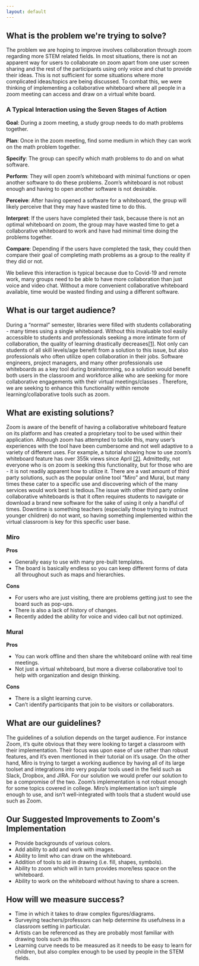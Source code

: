 ```yaml
---
layout: default
---
```


## What is the problem we're trying to solve?

The problem we are hoping to improve involves collaboration through zoom regarding more STEM related fields. In most situations, there is not an apparent way for users to collaborate on zoom apart from one user screen sharing and the rest of the participants using only voice and chat to provide their ideas. This is not sufficient for some situations where more complicated ideas/topics are being discussed. To combat this, we were thinking of implementing a collaborative whiteboard where all people in a zoom meeting can access and draw on a virtual white board.

### A Typical Interaction using the Seven Stages of Action
**Goal**: During a zoom meeting, a study group needs to do math problems together.  

**Plan**: Once in the zoom meeting, find some medium in which they can work on the math problem together.  

**Specify**: The group can specify which math problems to do and on what software.  

**Perform**: They will open zoom’s whiteboard with minimal functions or open another software to do these problems. Zoom’s whiteboard is not robust enough and having to open another software is not desirable.  

**Perceive**: After having opened a software for a whiteboard, the group will likely perceive that they may have wasted time to do this.  

**Interpret**: If the users have completed their task, because there is not an optimal whiteboard on zoom, the group may have wasted time to get a collaborative whiteboard to work and have had minimal time doing the problems together.  

**Compare**: Depending if the users have completed the task, they could then compare their goal of completing math problems as a group to the reality if they did or not.  

We believe this interaction is typical because due to Covid-19 and remote work, many groups need to be able to have more collaboration than just voice and video chat. Without a more convenient collaborative whiteboard available, time would be wasted finding and using a different software.

## What is our target audience?

During a “normal” semester, libraries were filled with students collaborating - many times using a single whiteboard. Without this invaluable tool easily accessible to students and professionals seeking a more intimate form of collaboration, the quality of learning drastically decreases[[1]](https://www.wsj.com/articles/SB10001424052748704631504575531932754922518). Not only can students of all skill levels/age benefit from a solution to this issue, but also professionals who often utilize open collaboration in their jobs. Software engineers, project managers, and many other professionals use whiteboards as a key tool during brainstorming, so a solution would benefit both users in the classroom and workforce alike who are seeking for more collaborative engagements with their virtual meetings/classes . Therefore, we are seeking to enhance this functionality within remote learning/collaborative tools such as zoom. 

## What are existing solutions?

Zoom is aware of the benefit of having a collaborative whiteboard feature on its platform and has created a proprietary tool to be used within their application. Although zoom has attempted to tackle this, many user’s experiences with the tool have been cumbersome and not well adaptive to a variety of different uses. For example, a tutorial showing how to use zoom’s whiteboard feature has over 355k views since April [[2]](https://www.youtube.com/watch?v=jQ4-wrwHAxk). Admittedly, not everyone who is on zoom is seeking this functionality, but for those who are - it is not readily apparent how to utilize it. There are a vast amount of third party solutions, such as the popular online tool “Miro” and Mural, but many times these cater to a specific use and discovering which of the many services would work best is tedious.The issue with other third party online collaborative whiteboards is that it often requires students to navigate or download a brand new software for the sake of using it only a handful of times. Downtime is something teachers (especially those trying to instruct younger children) do not want, so having something implemented within the virtual classroom is key for this specific user base.

### Miro

**Pros**
- Generally easy to use with many pre-built templates.
- The board is basically endless so you can keep different forms of data all throughout such as maps and hierarchies.

**Cons**
- For users who are just visiting, there are problems getting just to see the board such as pop-ups.
- There is also a lack of history of changes.
- Recently added the ability for voice and video call but not optimized.

### Mural

**Pros**
- You can work offline and then share the whiteboard online with real time meetings. 
- Not just a virtual whiteboard, but more a diverse collaborative tool to help with organization and design thinking.

**Cons**
- There is a slight learning curve.
- Can’t identify participants that join to be visitors or collaborators.

## What are our guidelines?

The guidelines of a solution depends on the target audience. For instance Zoom, it’s quite obvious that they were looking to target a classroom with their implementation. Their focus was upon ease of use rather than robust features, and it’s even mentioned in their tutorial on it’s usage. On the other hand, Miro is trying to target a working audience by having all of its large toolset and integrations into very popular tools used in the field such as Slack, Dropbox, and JIRA. For our solution we would prefer our solution to be a compromise of the two. Zoom’s implementation is not robust enough for some topics covered in college. Miro’s implementation isn’t simple enough to use, and isn’t well-integrated with tools that a student would use such as Zoom.

## Our Suggested Improvements to Zoom's Implementation
- Provide backgrounds of various colors.
- Add ability to add and work with images.
- Ability to limit who can draw on the whiteboard.
- Addition of tools to aid in drawing (i.e. fill, shapes, symbols).
- Ability to zoom which will in turn provides more/less space on the whiteboard.
- Ability to work on the whiteboard without having to share a screen.

## How will we measure success?

- Time in which it takes to draw complex figures/diagrams. 
- Surveying teachers/professors can help determine its usefulness in a classroom setting in particular. 
- Artists can be referenced as they are probably most familiar with drawing tools such as this. 
- Learning curve needs to be measured as it needs to be easy to learn for children, but also complex enough to be used by people in the STEM fields.
